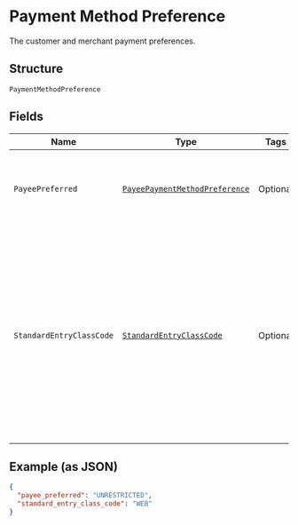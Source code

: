 
# Payment Method Preference

The customer and merchant payment preferences.

## Structure

`PaymentMethodPreference`

## Fields

| Name | Type | Tags | Description | Getter | Setter |
|  --- | --- | --- | --- | --- | --- |
| `PayeePreferred` | [`PayeePaymentMethodPreference`](../../doc/models/payee-payment-method-preference.md) | Optional | The merchant-preferred payment methods.<br><br>**Default**: `PayeePaymentMethodPreference.UNRESTRICTED`<br><br>**Constraints**: *Minimum Length*: `1`, *Maximum Length*: `255`, *Pattern*: `^[0-9A-Z_]+$` | PayeePaymentMethodPreference getPayeePreferred() | setPayeePreferred(PayeePaymentMethodPreference payeePreferred) |
| `StandardEntryClassCode` | [`StandardEntryClassCode`](../../doc/models/standard-entry-class-code.md) | Optional | NACHA (the regulatory body governing the ACH network) requires that API callers (merchants, partners) obtain the consumer’s explicit authorization before initiating a transaction. To stay compliant, you’ll need to make sure that you retain a compliant authorization for each transaction that you originate to the ACH Network using this API. ACH transactions are categorized (using SEC codes) by how you capture authorization from the Receiver (the person whose bank account is being debited or credited). PayPal supports the following SEC codes.<br><br>**Default**: `StandardEntryClassCode.WEB`<br><br>**Constraints**: *Minimum Length*: `3`, *Maximum Length*: `255` | StandardEntryClassCode getStandardEntryClassCode() | setStandardEntryClassCode(StandardEntryClassCode standardEntryClassCode) |

## Example (as JSON)

```json
{
  "payee_preferred": "UNRESTRICTED",
  "standard_entry_class_code": "WEB"
}
```

